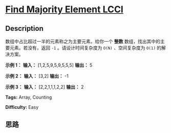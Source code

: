 # [Find Majority Element LCCI][title]

## Description

数组中占比超过一半的元素称之为主要元素。给你一个 **整数** 数组，找出其中的主要元素。若没有，返回 `-1` 。请设计时间复杂度为 `O(N)`
、空间复杂度为 `O(1)` 的解决方案。

**示例 1：**
            **输入：** [1,2,5,9,5,9,5,5,5]    **输出：** 5

**示例 2：**
            **输入：** [3,2]    **输出：** -1

**示例 3：**
            **输入：** [2,2,1,1,1,2,2]    **输出：** 2


**Tags:** Array, Counting

**Difficulty:** Easy

## 思路

[title]: https://leetcode-cn.com/problems/find-majority-element-lcci

